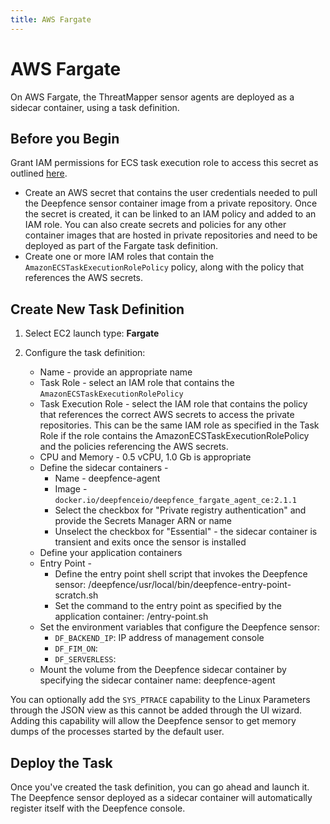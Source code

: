 ```yaml
---
title: AWS Fargate
---
```


# AWS Fargate

On AWS Fargate, the ThreatMapper sensor agents are deployed as a sidecar container, using a task definition. 

## Before you Begin

Grant IAM permissions for ECS task execution role to access this secret as outlined [here](https://aws.amazon.com/blogs/compute/introducing-private-registry-authentication-support-for-aws-fargate/).

  * Create an AWS secret that contains the user credentials needed to pull the Deepfence sensor container image from a private repository.  Once the secret is created, it can be linked to an IAM policy and added to an IAM role. You can also create secrets and policies for any other container images that are hosted in private repositories and need to be deployed as part of the Fargate task definition.
  * Create one or more IAM roles that contain the ```AmazonECSTaskExecutionRolePolicy``` policy, along with the policy that references the AWS secrets.

## Create New Task Definition

1. Select EC2 launch type: **Fargate**

2. Configure the task definition:

   * Name - provide an appropriate name
   * Task Role - select an IAM role that contains the ```AmazonECSTaskExecutionRolePolicy```
   * Task Execution Role - select the IAM role that contains the policy that references the correct AWS secrets to access the private repositories.  This can be the same IAM role as specified in the Task Role if the role contains the AmazonECSTaskExecutionRolePolicy and the policies referencing the AWS secrets.
   * CPU and Memory - 0.5 vCPU, 1.0 Gb is appropriate
   * Define the sidecar containers - 
      * Name - deepfence-agent
      * Image - ```docker.io/deepfenceio/deepfence_fargate_agent_ce:2.1.1```
      * Select the checkbox for "Private registry authentication" and provide the Secrets Manager ARN or name
      * Unselect the checkbox for "Essential" - the sidecar container is transient and exits once the sensor is installed
   * Define your application containers
   * Entry Point -
      * Define the entry point shell script that invokes the Deepfence sensor: /deepfence/usr/local/bin/deepfence-entry-point-scratch.sh
      * Set the command to the entry point as specified by the application container: /entry-point.sh
   * Set the environment variables that configure the Deepfence sensor:
      * ```DF_BACKEND_IP```: IP address of management console
      * ```DF_FIM_ON```: 
      * ```DF_SERVERLESS```:
   * Mount the volume from the Deepfence sidecar container by specifying the sidecar container name: deepfence-agent

You can optionally add the ```SYS_PTRACE``` capability to the Linux Parameters through the JSON view as this cannot be added through the UI wizard.  Adding this capability will allow the Deepfence sensor to get memory dumps of the processes started by the default user.

## Deploy the Task

Once you've created the task definition, you can go ahead and launch it.  The Deepfence sensor deployed as a sidecar container will automatically register itself with the Deepfence console.


